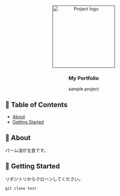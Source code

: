 <p align="center">
  <a href="" rel="noopener">
 <img width=200px height=200px src="https://i.imgur.com/6wj0hh6.jpg" alt="Project logo"></a>
</p>

<h3 align="center">My Portfolio</h3>

<p align="center"> sample project
    <br>
</p>

## 📝 Table of Contents

- [About](#about)
- [Getting Started](#getting_started)

## 🧐 About <a name = "about"></a>

パーム油が主食です。

## 🏁 Getting Started <a name = "getting_started"></a>
リポジトリからクローンしてください。

```
git clone test
```

